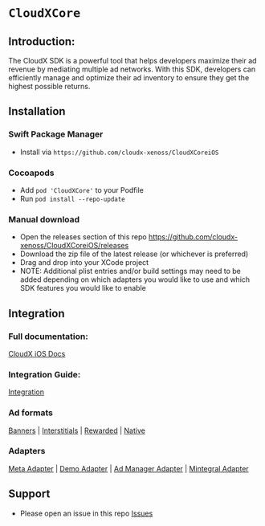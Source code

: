 # ``CloudXCore``

## Introduction:
The CloudX SDK is a powerful tool that helps developers maximize their ad revenue by mediating multiple ad networks. With this SDK, developers can efficiently manage and optimize their ad inventory to ensure they get the highest possible returns.

## Installation 
### Swift Package Manager
- Install via `https://github.com/cloudx-xenoss/CloudXCoreiOS`

### Cocoapods 
- Add `pod 'CloudXCore'` to your Podfile
- Run `pod install --repo-update`

### Manual download
- Open the releases section of this repo https://github.com/cloudx-xenoss/CloudXCoreiOS/releases
- Download the zip file of the latest release (or whichever is preferred)
- Drag and drop into your XCode project
- NOTE: Additional plist entries and/or build settings may need to be added depending on which adapters you would like to use and which SDK features you would like to enable

## Integration

### Full documentation:
[CloudX iOS Docs](https://cloudx-xenoss.github.io/CloudXCoreiOS/documentation/cloudxcore)

### Integration Guide:
[Integration](https://cloudx-xenoss.github.io/CloudXCoreiOS/documentation/cloudxcore/integration)

### Ad formats
[Banners](https://cloudx-xenoss.github.io/CloudXCoreiOS/documentation/cloudxcore/banner) | 
[Interstitials](https://cloudx-xenoss.github.io/CloudXCoreiOS/documentation/cloudxcore/interstitial) | 
[Rewarded](https://cloudx-xenoss.github.io/CloudXCoreiOS/documentation/cloudxcore/rewarded) | 
[Native](https://cloudx-xenoss.github.io/CloudXCoreiOS/documentation/cloudxcore/native)

### Adapters
[Meta Adapter](https://cloudx-xenoss.github.io/CloudXCoreiOS/documentation/cloudxcore/metaadapter) | 
[Demo Adapter](https://cloudx-xenoss.github.io/CloudXCoreiOS/documentation/cloudxcore/demoadapter) | 
[Ad Manager Adapter](https://cloudx-xenoss.github.io/CloudXCoreiOS/documentation/cloudxcore/admanageradapter) | 
[Mintegral Adapter](https://cloudx-xenoss.github.io/CloudXCoreiOS/documentation/cloudxcore/mintegraladapter)

## Support
- Please open an issue in this repo [Issues](https://github.com/cloudx-xenoss/CloudXCoreiOS/issues)
